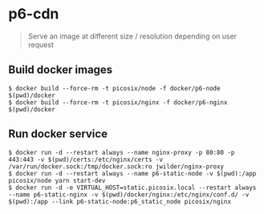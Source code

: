 # p6-cdn

> Serve an image at different size / resolution depending on user request

## Build docker images

```shell
$ docker build --force-rm -t picosix/node -f docker/p6-node $(pwd)/docker
$ docker build --force-rm -t picosix/nginx -f docker/p6-nginx $(pwd)/docker
```

## Run docker service

```shell
$ docker run -d --restart always --name nginx-proxy -p 80:80 -p 443:443 -v $(pwd)/certs:/etc/nginx/certs -v /var/run/docker.sock:/tmp/docker.sock:ro jwilder/nginx-proxy
$ docker run -d --restart always --name p6-static-node -v $(pwd):/app picosix/node yarn start-dev
$ docker run -d -e VIRTUAL_HOST=static.picosix.local --restart always --name p6-static-nginx -v $(pwd)/docker/nginx:/etc/nginx/conf.d/ -v $(pwd):/app --link p6-static-node:p6_static_node picosix/nginx
```
